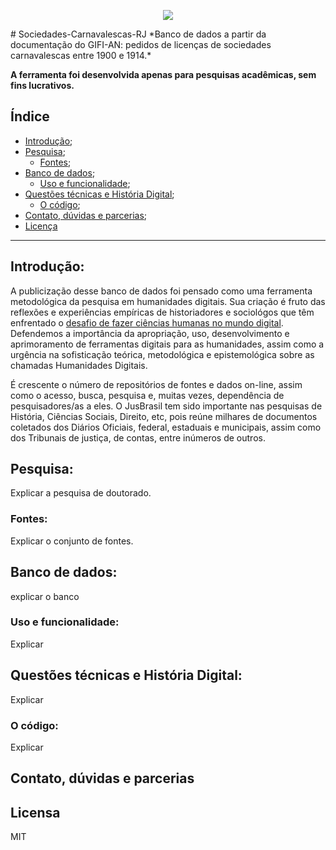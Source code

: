 <p align="center"><img src="/home/ebn/Documentos/GitHub/Sociedades-Carnavalescas-RJ/images/capa banco de dados.png"/></p>
# Sociedades-Carnavalescas-RJ
 *Banco de dados a partir da documentação do GIFI-AN: pedidos de licenças de sociedades carnavalescas entre 1900 e 1914.*

**A ferramenta foi desenvolvida apenas para pesquisas acadêmicas, sem fins lucrativos.**


## Índice
- [Introdução](#introdução);
- [Pesquisa](#pesquisa);
  - [Fontes](#fontes);
- [Banco de dados](#banco-de-dados);
  - [Uso e funcionalidade](#uso-e-funcionalidade);
- [Questões técnicas e História Digital](#questões-técnicas-e-história-digital);
  - [O código](#o-código);
- [Contato, dúvidas e parcerias](#contato-dúvidas-e-parcerias);
- [Licença](#licensa)
____
## Introdução:
A publicização desse banco de dados foi pensado como uma ferramenta metodológica da pesquisa em humanidades digitais. Sua criação é fruto das reflexões e experiências empíricas de historiadores e sociológos que têm enfrentado o [desafio de fazer ciências humanas no mundo digital](http://bibliotecadigital.fgv.br/ojs/index.php/reh/article/view/79933).
Defendemos a importância da apropriação, uso, desenvolvimento e aprimoramento de ferramentas
digitais para as humanidades, assim como a urgência na sofisticação teórica, metodológica e epistemológica sobre as chamadas Humanidades Digitais.

É crescente o número de repositórios de fontes e dados on-line, assim como o acesso, busca, pesquisa e, muitas vezes, dependência de pesquisadores/as a eles. O JusBrasil tem sido importante nas pesquisas de História, Ciências Sociais, Direito, etc, pois reúne milhares de documentos coletados dos Diários Oficiais, federal, estaduais e municipais, assim como dos Tribunais de justiça, de contas, entre inúmeros de outros.

## Pesquisa:
Explicar a pesquisa de doutorado.
### Fontes:
Explicar o conjunto de fontes.

## Banco de dados:
explicar o banco

### Uso e funcionalidade:
Explicar

## Questões técnicas e História Digital:
Explicar
### O código:
Explicar

## Contato, dúvidas e parcerias

## Licensa
MIT
